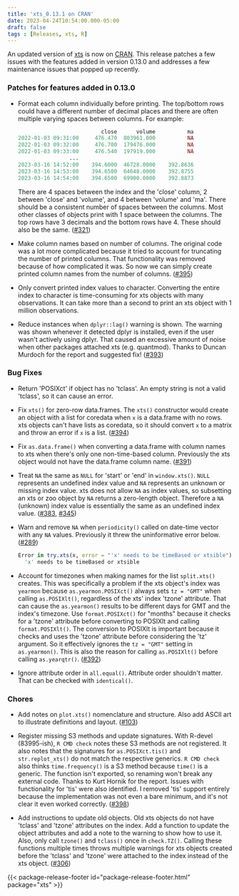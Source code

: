 ```yaml
---
title: 'xts_0.13.1 on CRAN'
date: 2023-04-24T10:54:00.000-05:00
draft: false
tags : [Releases, xts, R]
---
```


An updated version of [xts](http://cran.r-project.org/package=xts) is now on [CRAN](http://cran.r-project.org/). This release patches a few issues with the features added in version 0.13.0 and addresses a few maintenance issues that popped up recently.

<!--more-->

### Patches for features added in 0.13.0

* Format each column individually before printing. The top/bottom rows could have a different number of decimal places and there are often multiple varying spaces between columns. For example:

    ```r
                              close      volume          ma
    2022-01-03 09:31:00     476.470  803961.000          NA
    2022-01-03 09:32:00     476.700  179476.000          NA
    2022-01-03 09:33:00     476.540  197919.000          NA
                    ...
    2023-03-16 14:52:00    394.6000  46728.0000    392.8636
    2023-03-16 14:53:00    394.6500  64648.0000    392.8755
    2023-03-16 14:54:00    394.6500  69900.0000    392.8873
    ```

    There are 4 spaces between the index and the 'close' column, 2 between 'close' and 'volume', and 4 between 'volume' and 'ma'. There should be a consistent number of spaces between the columns. Most other classes of objects print with 1 space between the columns. The top rows have 3 decimals and the bottom rows have 4. These should also be the same. ([#321](https://github.com/joshuaulrich/xts/issues/321))

* Make column names based on number of columns. The original code was a lot more complicated because it tried to account for truncating the number of printed columns. That functionality was removed because of how complicated it was. So now we can simply create printed column names from the number of columns. ([#395](https://github.com/joshuaulrich/xts/issues/395))

* Only convert printed index values to character. Converting the entire index to character is time-consuming for xts objects with many observations. It can take more than a second to print an xts object with 1 million observations.

* Reduce instances when `dplyr::lag()` warning is shown. The warning was shown whenever it detected dplyr is installed, even if the user wasn't actively using dplyr. That caused an excessive amount of noise when other packages attached xts (e.g. quantmod). Thanks to Duncan Murdoch for the report and suggested fix! ([#393](https://github.com/joshuaulrich/xts/issues/393))

### Bug Fixes

* Return 'POSIXct' if object has no 'tclass'. An empty string is not a valid 'tclass', so it can cause an error.

* Fix `xts()` for zero-row data.frames. The `xts()` constructor would create an object with a list for coredata when `x` is a data.frame with no rows. xts objects can't have lists as coredata, so it should convert `x` to a matrix and throw an error if `x` is a list. ([#394](https://github.com/joshuaulrich/xts/issues/394))

* Fix `as.data.frame()` when converting a data.frame with column names to xts when there's only one non-time-based column. Previously the xts object would not have the data.frame column name. ([#391](https://github.com/joshuaulrich/xts/issues/391))

* Treat `NA` the same as `NULL` for 'start' or 'end' in `window.xts()`. `NULL` represents an undefined index value and `NA` represents an unknown or missing index value. xts does not allow `NA` as index values, so subsetting an xts or zoo object by `NA` returns a zero-length object. Therefore a `NA` (unknown) index value is essentially the same as an undefined index value. ([#383](https://github.com/joshuaulrich/xts/issues/383), [#345](https://github.com/joshuaulrich/xts/issues/345))

* Warn and remove `NA` when `periodicity()` called on date-time vector with any `NA` values. Previously it threw the uninformative error below. ([#289](https://github.com/joshuaulrich/xts/issues/289))

    ```r
    Error in try.xts(x, error = "'x' needs to be timeBased or xtsible") :
      'x' needs to be timeBased or xtsible
    ```

* Account for timezones when making names for the list `split.xts()` creates. This was specifically a problem if the xts object's index was `yearmon` because `as.yearmon.POSIXct()` always sets `tz = "GMT"` when calling `as.POSIXlt()`, regardless of the xts' index 'tzone' attribute.  That can cause the `as.yearmon()` results to be different days for GMT and the index's timezone. Use `format.POSIXct()` for "months" because it checks for a 'tzone' attribute before converting to POSIXlt and calling `format.POSIXlt()`. The conversion to POSIXlt is important because it checks and uses the 'tzone' attribute before considering the 'tz' argument. So it effectively ignores the `tz = "GMT"` setting in `as.yearmon()`. This is also the reason for calling `as.POSIXlt()` before calling `as.yearqtr()`. ([#392](https://github.com/joshuaulrich/xts/issues/392))

* Ignore attribute order in `all.equal()`. Attribute order shouldn't matter. That can be checked with `identical()`.

### Chores

* Add notes on `plot.xts()` nomenclature and structure. Also add ASCII art to illustrate definitions and layout. ([#103](https://github.com/joshuaulrich/xts/issues/103))

* Register missing S3 methods and update signatures. With R-devel (83995-ish), `R CMD check` notes these S3 methods are not registered. It also notes that the signatures for `as.POSIXct.tis()` and `str.replot_xts()` do not match the respective generics. `R CMD check` also thinks `time.frequency()` is a S3 method because `time()` is a generic. The function isn't exported, so renaming won't break any external code. Thanks to Kurt Hornik for the report. Issues with functionality for 'tis' were also identified. I removed 'tis' support entirely because the implementation was not even a bare minimum, and it's not clear it even worked correctly. ([#398](https://github.com/joshuaulrich/xts/issues/398))

* Add instructions to update old objects. Old xts objects do not have 'tclass' and 'tzone' attributes on the index. Add a function to update the object attributes and add a note to the warning to show how to use it. Also, only call `tzone()` and `tclass()` once in `check.TZ()`. Calling these functions multiple times throws multiple warnings for xts objects created before the 'tclass' and 'tzone' were attached to the index instead of the xts object. ([#306](https://github.com/joshuaulrich/xts/issues/306))

{{< package-release-footer id="package-release-footer.html" package="xts" >}}
